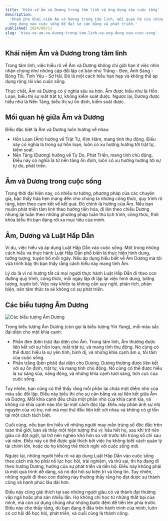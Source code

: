 ```yaml
---
title: 'Hiểu về Âm và Dương trong tâm linh và ứng dụng vào cuộc sống'
description:
  'Khám phá khái niệm Âm và Dương trong tâm linh, mối quan hệ của chúng và cách
  ứng dụng vào cuộc sống để đạt sự cân bằng và phát triển.'
published: 2024/06/11
slug: 'hieu-ve-am-va-duong-trong-tam-linh-va-ung-dung-vao-cuoc-song'
---
```


## Khái niệm Âm và Dương trong tâm linh

Trong tâm linh, việc hiểu rõ về Âm và Dương không chỉ giới hạn ở việc nhìn nhận
chúng như những cặp đối lập cơ bản như Trắng - Đen, Ánh Sáng - Bóng Tối, Tình
Yêu - Sợ Hãi. Đó là một cách hiểu hạn hẹp và không thể áp dụng rộng rãi vào cuộc
sống.

Thực chất, Âm và Dương có ý nghĩa sâu xa hơn. Âm được hiểu như là Hỗn Loạn, biểu
thị sự mất trật tự, không kiểm soát được. Ngược lại, Dương được hiểu như là Nền
Tảng, biểu thị sự ổn định, kiểm soát được.

## Mối quan hệ giữa Âm và Dương

Điều đặc biệt là Âm và Dương luôn hướng về nhau:

- Hỗn Loạn (Âm) hướng về Trật Tự, Kìm Hãm, mang tính thụ động. Điều này có nghĩa
  là trong sự hỗn loạn, luôn có xu hướng hướng tới trật tự, kiểm soát.
- Nền Tảng (Dương) hướng về Tự Do, Phát Triển, mang tính chủ động. Điều này có
  nghĩa là từ nền tảng ổn định, luôn có xu hướng hướng tới sự tự do, phát triển.

## Âm và Dương trong cuộc sống

Trong thời đại hiện nay, có nhiều tư tưởng, phương pháp của các chuyên gia, bậc
thầy hứa hẹn mang đến cho chúng ta những công thức, quy trình rõ ràng, kèm theo
cam kết về kết quả. Đó chính là hướng của Âm. Nếu bạn muốn phát triển tâm linh
theo hướng tiến hóa, đi lên theo chiều Dương nhưng lại tuân theo những phương
pháp tuân thủ lịch trình, công thức, thời khóa biểu thì bạn đang rời xa mục tiêu
của mình.

## Âm, Dương và Luật Hấp Dẫn

Ví dụ, việc hiểu và áp dụng Luật Hấp Dẫn vào cuộc sống. Một trong những cách
hiểu và thực hành Luật Hấp Dẫn phổ biến là thực hiện hình dung, tưởng tượng,
tuyên bố mỗi ngày. Nếu áp dụng hiểu biết về Âm Dương mà tôi vừa trình bày thì
bạn thấy rằng cách hiểu này mang tính Âm.

Lý do là vì nó hướng tất cả mọi người thực hành Luật Hấp Dẫn đi theo con đường
quy trình, công thức, mỗi ngày lặp đi lặp lại việc hình dung, tưởng tượng, tuyên
bố. Việc này khiến ta không cần suy nghĩ, phân tích, phản biện, nên tâm thức ta
sẽ không có sự phát triển.

## Các biểu tượng Âm Dương

![Các biểu tượng Âm Dương](/images/hieu-ve-am-va-duong-trong-tam-linh-va-ung-dung-vao-cuoc-song.png)

Trong biểu tượng Âm Dương (còn gọi là biểu tượng Yin Yang), mỗi màu sắc đại diện
cho một khía cạnh:

- Phần đen (bên trái) đại diện cho Âm. Trong tâm linh, Âm thường được liên kết
  với sự hỗn loạn, mất trật tự, và mang tính thụ động. Nó cũng có thể được hiểu
  là sự yên tĩnh, bình dị, và những khía cạnh âm u, tối tăm của cuộc sống.
- Phần trắng (bên phải) đại diện cho Dương. Dương thường được liên kết với sự ổn
  định, trật tự, và mang tính chủ động. Nó cũng có thể được hiểu là sự sáng sủa,
  năng động, và những khía cạnh tươi sáng, tích cực của cuộc sống.

Tuy nhiên, bạn cũng có thể thấy rằng mỗi phần lại chứa một điểm nhỏ của màu sắc
đối lập. Điều này biểu thị cho sự cân bằng và sự liên kết giữa Âm và Dương. Mỗi
khía cạnh đều chứa một phần nhỏ của khía cạnh kia, và không có khía cạnh nào tồn
tại một cách độc lập. Điều này phản ánh sự nhị nguyên của vũ trụ, nơi mà mọi thứ
đều liên kết với nhau và không có gì tồn tại một cách tách biệt.

Cuối cùng, nếu bạn tìm hiểu về những người may mắn trúng số độc đắc trên toàn
thế giới, bạn sẽ thấy một hiện tượng thú vị: hầu hết họ, sau khi trở nên giàu có
đột ngột, lại trở nên nghèo khó hơn so với trước khi trúng số chỉ sau vài năm.
Điều này có thể được giải thích bởi việc họ không biết cách quản lý tài chính
lớn, hoặc do họ không thể thích nghi với cuộc sống mới.

Ngược lại, những người hiểu rõ và áp dụng Luật Hấp Dẫn vào cuộc sống theo cách
mà họ phải nỗ lực học hỏi, trải nghiệm, và thử sai, thì họ đang đi theo hướng
Dương, hướng của sự phát triển và tiến bộ. Điều này không phải là một quá trình
dễ dàng, và nó đòi hỏi sự kiên trì và lòng tin. Tuy nhiên, những người đi theo
con đường này thường thấy rằng họ đạt được sự thành công và hạnh phúc lâu dài
hơn.

Điều này cũng giải thích tại sao những người giàu có và thành đạt thường vấp ngã
hoặc phá sản nhiều lần. Họ không chỉ học từ những thất bại của mình, mà còn sử
dụng chúng như những bước đệm để tiến lên phía trước. Điều này cho thấy rằng, dù
bạn đang ở đâu trên hành trình của mình, luôn có cơ hội để học hỏi, phát triển,
và cuối cùng là thành công.
